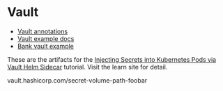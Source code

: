 # Vault

- [Vault annotations](https://developer.hashicorp.com/vault/docs/platform/k8s/injector/annotations)
- [Vault example docs](https://devopscube.com/vault-agent-injector-tutorial/)
- [Bank vault example](https://github.com/bank-vaults)

These are the artifacts for the [Injecting Secrets into Kubernetes Pods via
Vault Helm Sidecar](https://learn.hashicorp.com/vault/kubernetes/sidecar)
tutorial. Visit the learn site for detail.

vault.hashicorp.com/secret-volume-path-foobar

